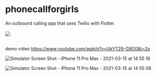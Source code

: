 # phonecallforgirls
An outbound calling app that uses Twilio with Flutter.<br><br>
<a href="https://www.buymeacoffee.com/iNeedHelpX"><img src="https://img.buymeacoffee.com/button-api/?text=Buy me a pizza&emoji=🍕&slug=iNeedHelpX&button_colour=FF5F5F&font_colour=ffffff&font_family=Poppins&outline_colour=000000&coffee_colour=FFDD00"></a><br><br>

demo video https://www.youtube.com/watch?v=UkYT29-G9O0&t=2s

![Simulator Screen Shot - iPhone 11 Pro Max - 2021-03-15 at 14 55 16](https://user-images.githubusercontent.com/41366455/111539982-eab21f80-8744-11eb-8dd8-4d9a546bff74.png)

![Simulator Screen Shot - iPhone 11 Pro Max - 2021-03-15 at 14 55 08](https://user-images.githubusercontent.com/41366455/111539998-f00f6a00-8744-11eb-91d4-82bbc20ac85f.png)

